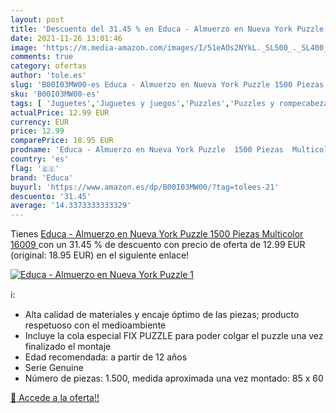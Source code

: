 ```yaml
---
layout: post
title: 'Descuento del 31.45 % en Educa - Almuerzo en Nueva York Puzzle  1'
date: 2021-11-26 13:01:46
image: 'https://m.media-amazon.com/images/I/51eAOs2NYkL._SL500_._SL400_.jpg'
comments: true
category: ofertas
author: 'tole.es'
slug: 'B00I03MW00-es Educa - Almuerzo en Nueva York Puzzle 1500 Piezas...'
sku: 'B00I03MW00-es'
tags: [ 'Juguetes','Juguetes y juegos','Puzzles','Puzzles y rompecabezas','educa','puzzle', ]
actualPrice: 12.99 EUR
currency: EUR
price: 12.99
comparePrice: 18.95 EUR
prodname: 'Educa - Almuerzo en Nueva York Puzzle  1500 Piezas  Multicolor  16009 '
country: 'es'
flag: '🇪🇸'
brand: 'Educa'
buyurl: 'https://www.amazon.es/dp/B00I03MW00/?tag=tolees-21'
descuento: '31.45'
average: '14.3373333333329'
---
```


Tienes [Educa - Almuerzo en Nueva York Puzzle  1500 Piezas  Multicolor  16009 ](https://www.amazon.es/dp/B00I03MW00/?tag=tolees-21) con un 31.45 % de descuento con precio de oferta de 12.99 EUR (original: 18.95 EUR) en el siguiente enlace!

[![Educa - Almuerzo en Nueva York Puzzle  1](https://m.media-amazon.com/images/I/51eAOs2NYkL._SL500_._SL400_.jpg)](https://www.amazon.es/dp/B00I03MW00/?tag=tolees-21)

ℹ️:

- Alta calidad de materiales y encaje óptimo de las piezas; producto respetuoso con el medioambiente
- Incluye la cola especial FIX PUZZLE para poder colgar el puzzle una vez finalizado el montaje
- Edad recomendada: a partir de 12 años
- Serie Genuine
- Número de piezas: 1.500, medida aproximada una vez montado: 85 x 60

[🛒 Accede a la oferta!!](https://www.amazon.es/dp/B00I03MW00/?tag=tolees-21)
